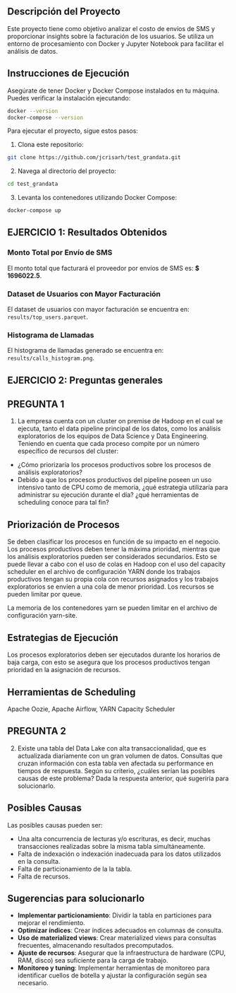 ## Descripción del Proyecto

Este proyecto tiene como objetivo analizar el costo de envíos de SMS y proporcionar insights sobre la facturación de los usuarios. Se utiliza un entorno de procesamiento con Docker y Jupyter Notebook para facilitar el análisis de datos.

## Instrucciones de Ejecución

Asegúrate de tener Docker y Docker Compose instalados en tu máquina. Puedes verificar la instalación ejecutando:

```bash
docker --version
docker-compose --version
```

Para ejecutar el proyecto, sigue estos pasos:

1. Clona este repositorio:
```bash
git clone https://github.com/jcrisarh/test_grandata.git
```
2. Navega al directorio del proyecto:
```bash
cd test_grandata
```
3. Levanta los contenedores utilizando Docker Compose:
```bash
docker-compose up
```
  
## EJERCICIO 1: Resultados Obtenidos

### Monto Total por Envío de SMS

El monto total que facturará el proveedor por envíos de SMS es: **$ 1696022.5**.

### Dataset de Usuarios con Mayor Facturación

El dataset de usuarios con mayor facturación se encuentra en: `results/top_users.parquet`.

### Histograma de Llamadas

El histograma de llamadas generado se encuentra en: `results/calls_histogram.png`.

## EJERCICIO 2: Preguntas generales

## PREGUNTA 1

1. La empresa cuenta con un cluster on premise de Hadoop en el cual se ejecuta, tanto el
data pipeline principal de los datos, como los análisis exploratorios de los equipos de
Data Science y Data Engineering. Teniendo en cuenta que cada proceso compite por un
número específico de recursos del cluster:
- ¿Cómo priorizaría los procesos productivos sobre los procesos de análisis
exploratorios?
- Debido a que los procesos productivos del pipeline poseen un uso intensivo
tanto de CPU como de memoria, ¿qué estrategia utilizaría para administrar su
ejecución durante el día? ¿qué herramientas de scheduling conoce para tal fin?

## Priorización de Procesos

Se deben clasificar los procesos en función de su impacto en el negocio. Los procesos productivos deben tener la máxima prioridad, mientras que los análisis exploratorios pueden ser considerados secundarios. Esto se puede llevar a cabo con el uso de colas en Hadoop con el uso del capacity scheduler en el archivo de configuración YARN donde los trabajos productivos tengan su propia cola con recursos asignados y los trabajos exploratorios se envíen a una cola de menor prioridad. Los recursos se pueden limitar por queue.

La memoria de los contenedores yarn se pueden limitar en el archivo de configuración yarn-site.

## Estrategias de Ejecución

Los procesos exploratorios deben ser ejecutados durante los horarios de baja carga, con esto se asegura que los procesos productivos tengan prioridad en la asignación de recursos.

## Herramientas de Scheduling

Apache Oozie, Apache Airflow, YARN Capacity Scheduler

## PREGUNTA 2

2. Existe una tabla del Data Lake con alta transaccionalidad, que es actualizada
diariamente con un gran volumen de datos. Consultas que cruzan información con esta
tabla ven afectada su performance en tiempos de respuesta.
Según su criterio, ¿cuáles serían las posibles causas de este problema? Dada la
respuesta anterior, qué sugeriría para solucionarlo.

## Posibles Causas

Las posibles causas pueden ser:
- Una alta concurrencia de lecturas y/o escrituras, es decir, muchas transacciones realizadas sobre la misma tabla simultáneamente.
- Falta de indexación o indexación inadecuada para los datos utilizados en la consulta.
- Falta de particionamiento de la la tabla.
- Falta de recursos.

## Sugerencias para solucionarlo

- **Implementar particionamiento**: Dividir la tabla en particiones para mejorar el rendimiento.
- **Optimizar índices**: Crear índices adecuados en columnas de consulta.
- **Uso de materialized views**: Crear materialized views para consultas frecuentes, almacenando resultados precomputados.
- **Ajuste de recursos**: Asegurar que la infraestructura de hardware (CPU, RAM, disco) sea suficiente para la carga de trabajo.
- **Monitoreo y tuning**: Implementar herramientas de monitoreo para identificar cuellos de botella y ajustar la configuración según sea necesario.

